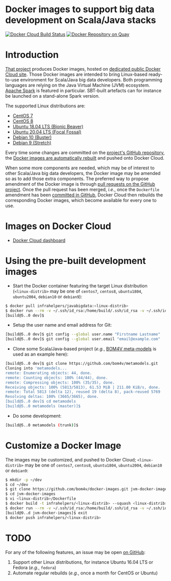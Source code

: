 Docker images to support big data development on Scala/Java stacks
==================================================================

[![Docker Cloud Build Status](https://img.shields.io/docker/cloud/build/infrahelpers/javabigdata)](https://hub.docker.com/repository/docker/infrahelpers/javabigdata/general)
[![Docker Repository on Quay](https://quay.io/repository/bigdatadevelopment/base/status "Docker Repository on Quay")](https://quay.io/repository/bigdatadevelopment/base)

# Introduction
[That project](https://github.com/bom4v/docker-images)
produces Docker images, hosted on [dedicated
public Docker Cloud site](https://cloud.docker.com/u/infrahelpers/repository/docker/infrahelpers/javabigdata).
Those Docker images are intended to bring Linux-based ready-to-use environment
for Scala/Java big data developers. Both programming languages are relying
on the Java Virtual Machine (JVM) ecosystem.
[Apache Spark](http://spark.apache.org) is featured in particular.
SBT-built artefacts can for instance be launched on a stand-alone Spark version.

The supported Linux distributions are:
- [CentOS 7](https://wiki.centos.org/Manuals/ReleaseNotes/CentOS7)
- [CentOS 8](https://wiki.centos.org/Manuals/ReleaseNotes/CentOS8)
- [Ubuntu 18.04 LTS (Bionic Beaver)](http://releases.ubuntu.com/18.04/)
- [Ubuntu 20.04 LTS (Focal Fossal)](http://releases.ubuntu.com/20.04/)
- [Debian 10 (Buster)](https://www.debian.org/releases/buster/)
- [Debian 9 (Stretch)](https://www.debian.org/releases/stretch/)

Every time some changes are committed on the
[project's GitHub repository](https://github.com/bom4v/docker-images),
the
[Docker images are automatically rebuilt](https://hub.docker.com/repository/docker/infrahelpers/javabigdata/builds)
and pushed onto Docker Cloud.

When some more components are needed, which may be of interest to other
Scala/Java big data developers, the Docker image may be amended so as to add
those extra components.
The preferred way to propose amendment of the Docker image is through
[pull requests on the GitHub project](https://github.com/bom4v/docker-images/pulls).
Once the pull request has been merged, _i.e._, once the `Dockerfile` amendment
has been
[committed in GitHub](https://github.com/bom4v/docker-images/commits/master),
Docker Cloud then rebuilds the corresponding Docker images, which become
available for every one to use.

# Images on Docker Cloud
* [Docker Cloud dashboard](https://hub.docker.com/repository/docker/infrahelpers/javabigdata/general)

# Using the pre-built development images
* Start the Docker container featuring the target Linux distribution
  (`<linux-distrib>` may be one of `centos7`, `centos8`, `ubuntu1804`,
  `ubuntu2004`, `debian10` or `debian9`):
```bash
$ docker pull infrahelpers/javabigdata:<linux-distrib>
$ docker run --rm -v ~/.ssh/id_rsa:/home/build/.ssh/id_rsa -v ~/.ssh/id_rsa.pub:/home/build/.ssh/id_rsa.pub -it infrahelpers/javabigdata:<linux-distrib>
[build@5..0 dev]$ 
```

* Setup the user name and email address for Git:
```bash
[build@5..0 dev]$ git config --global user.name "Firstname Lastname"
[build@5..0 dev]$ git config --global user.email "email@example.com"
```

* Clone some Scala/Java-based project (_e.g._,
  [BOM4V meta-models](http://github.com/bom4v/metamodels)
  is used as an example here):
```bash
[build@5..0 dev]$ git clone https://github.com/bom4v/metamodels.git
Cloning into 'metamodels...
remote: Enumerating objects: 44, done.
remote: Counting objects: 100% (44/44), done.
remote: Compressing objects: 100% (35/35), done.
Receiving objects: 100% (5813/5813), 61.53 MiB | 211.00 KiB/s, done.
remote: Total 5813 (delta 12), reused 19 (delta 8), pack-reused 5769
Resolving deltas: 100% (3665/3665), done.
[build@5..0 dev]$ cd metamodels
[build@5..0 metamodels (master)]$ 
```

* Do some development:
```bash
[build@5..0 metamodels (trunk)]$ 
```

# Customize a Docker Image
The images may be customized, and pushed to Docker Cloud;
`<linux-distrib>` may be one of `centos7`, `centos8`, `ubuntu1804`, 
`ubuntu2004`, `debian10` or `debian9`:

```bash
$ mkdir -p ~/dev
$ cd ~/dev
$ git clone https://github.com/bom4v/docker-images.git jvm-docker-images
$ cd jvm-docker-images
$ vi <linux-distrib>/Dockerfile
$ docker build -t infrahelpers/<linux-distrib> --squash <linux-distrib>/
$ docker run --rm -v ~/.ssh/id_rsa:/home/build/.ssh/id_rsa -v ~/.ssh/id_rsa.pub:/home/build/.ssh/id_rsa.pub -it infrahelpers/<linux-distrib>
[build@9..d jvm-docker-images]$ exit
$ docker push infrahelpers/<linux-distrib>
```

# TODO
For any of the following features, an issue may be open
[on GitHub](https://github.com/bom4v/docker-images/issues):
1. Support other Linux distributions, for instance Ubuntu 16.04 LTS
   or Fedora (_e.g._, `fedora`)
2. Automate regular rebuilds (_e.g._, once a month for CentOS or Ubuntu)


